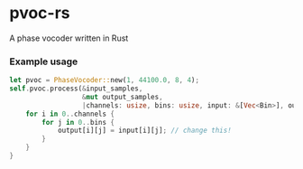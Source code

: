 # pvoc-rs
A phase vocoder written in Rust

### Example usage
```rust
let pvoc = PhaseVocoder::new(1, 44100.0, 8, 4);
self.pvoc.process(&input_samples,
                  &mut output_samples,
                  |channels: usize, bins: usize, input: &[Vec<Bin>], output: &mut [Vec<Bin>]| {
    for i in 0..channels {
        for j in 0..bins {
            output[i][j] = input[i][j]; // change this!
        }
    }
}

```
